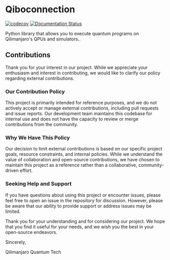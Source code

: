 # Qiboconnection

[![codecov](https://codecov.io/gh/qilimanjaro-tech/qiboconnection/graph/badge.svg?token=VBR7YDSZW5)](https://codecov.io/gh/qilimanjaro-tech/qiboconnection)
[![Documentation Status](https://readthedocs.org/projects/qiboconnection/badge/?version=latest)](https://qaas.readthedocs.io/projects/qiboconnection/en/latest/?badge=latest)

Python library that allows you to execute quantum programs on Qilimanjaro's QPUs and simulators..

## Contributions

Thank you for your interest in our project. While we appreciate your enthusiasm and interest in contributing, we would like to clarify our policy regarding external contributions.

### Our Contribution Policy

This project is primarily intended for reference purposes, and we do not actively accept or manage external contributions, including pull requests and issue reports. Our development team maintains this codebase for internal use and does not have the capacity to review or merge contributions from the community.

### Why We Have This Policy

Our decision to limit external contributions is based on our specific project goals, resource constraints, and internal policies. While we understand the value of collaboration and open-source contributions, we have chosen to maintain this project as a reference rather than a collaborative, community-driven effort.

### Seeking Help and Support

If you have questions about using this project or encounter issues, please feel free to open an issue in the repository for discussion. However, please be aware that our ability to provide support or address issues may be limited.

Thank you for your understanding and for considering our project. We hope that you find it useful for your needs, and we wish you the best in your open-source endeavors.

Sincerely,

Qilimanjaro Quantum Tech
